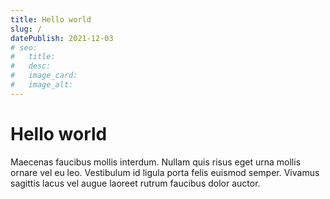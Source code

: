 ```yaml
---
title: Hello world
slug: /
datePublish: 2021-12-03
# seo:
#   title:
#   desc:
#   image_card:
#   image_alt:
---
```


# Hello world

Maecenas faucibus mollis interdum. Nullam quis risus eget urna mollis ornare vel eu leo. Vestibulum id ligula porta felis euismod semper. Vivamus sagittis lacus vel augue laoreet rutrum faucibus dolor auctor.